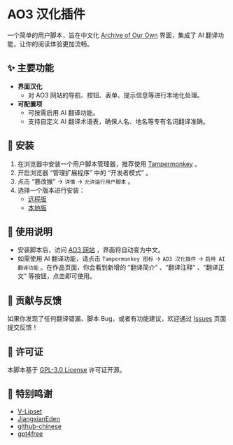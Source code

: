 # AO3 汉化插件

一个简单的用户脚本，旨在中文化 [Archive of Our Own](https://archiveofourown.org/) 界面，集成了 AI 翻译功能，让你的阅读体验更加流畅。

## ✨ 主要功能

- **界面汉化**
  - 对 AO3 网站的导航、按钮、表单、提示信息等进行本地化处理。
- **可配置项**
  - 可按需启用 AI 翻译功能。
  - 支持自定义 AI 翻译术语表，确保人名、地名等专有名词翻译准确。

## 🔧 安装

1.  在浏览器中安装一个用户脚本管理器，推荐使用 [Tampermonkey](https://www.tampermonkey.net/) 。
2.  开启浏览器 “管理扩展程序” 中的 “开发者模式” 。
3.  点击 “篡改猴” -> `详情` -> `允许运行用户脚本` 。
4.  选择一个版本进行安装：
    - [远程版](https://raw.githubusercontent.com/V-Lipset/ao3-chinese/main/main.user.js)
    - [本地版](https://raw.githubusercontent.com/V-Lipset/ao3-chinese/main/local.user.js)

## 📖 使用说明

- 安装脚本后，访问 [AO3 网站](https://archiveofourown.org/) ，界面将自动变为中文。
- 如需使用 AI 翻译功能，请点击 `Tampermonkey 图标` -> `AO3 汉化插件` -> `启用 AI 翻译功能` 。在作品页面，你会看到新增的 “翻译简介” 、“翻译注释” 、“翻译正文” 等按钮，点击即可使用。

## 🤝 贡献与反馈

如果你发现了任何翻译错漏、脚本 Bug，或者有功能建议，欢迎通过 [Issues](https://github.com/V-Lipset/ao3-chinese/issues) 页面提交反馈！

## 📄 许可证

本脚本基于 [GPL-3.0 License](./LICENSE) 许可证开源。

## 🙏 特别鸣谢
- [V-Lipset](https://github.com/V-Lipset)
- [JiangxianEden](https://github.com/JiangxianEden)
- [github-chinese](https://github.com/maboloshi/github-chinese)
- [gpt4free](https://github.com/xtekky/gpt4free)
